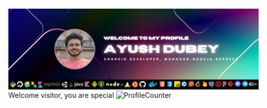 ![AyushDubeyBanner](https://github.com/devAyushDubey/AyushDubey/blob/main/Ayush%20DUbey.png)
Welcome visitor, you are special  ![ProfileCounter](https://profile-counter.glitch.me/devAyushDubey/count.svg)
